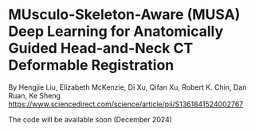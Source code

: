 # MUsculo-Skeleton-Aware (MUSA) Deep Learning for Anatomically Guided Head-and-Neck CT Deformable Registration
By Hengjie Liu, Elizabeth McKenzie, Di Xu, Qifan Xu, Robert K. Chin, Dan Ruan, Ke Sheng
https://www.sciencedirect.com/science/article/pii/S1361841524002767  

The code will be available soon (December 2024)
